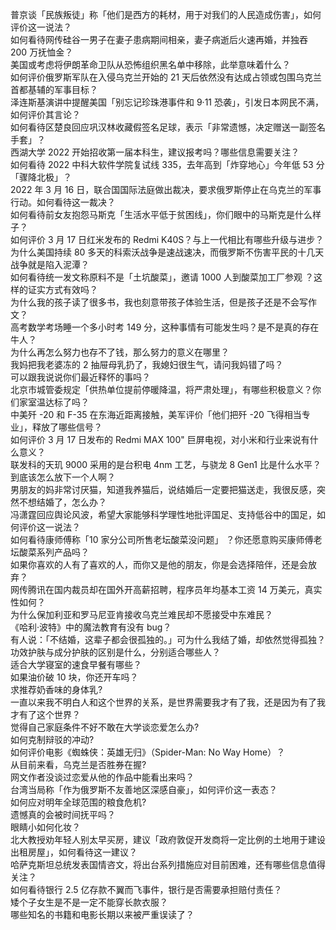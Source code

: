 普京谈「民族叛徒」称「他们是西方的耗材，用于对我们的人民造成伤害」，如何评价这一说法？  
如何看待网传硅谷一男子在妻子患病期间相亲，妻子病逝后火速再婚，并独吞 200 万抚恤金？  
美国或考虑将伊朗革命卫队从恐怖组织黑名单中移除，此举意味着什么？  
如何评价俄罗斯军队在入侵乌克兰开始的 21 天后依然没有达成占领或包围乌克兰首都基辅的军事目标？  
泽连斯基演讲中提醒美国「别忘记珍珠港事件和 9·11 恐袭」，引发日本网民不满，如何评价其言论？  
如何看待区楚良回应巩汉林收藏假签名足球，表示「非常遗憾，决定赠送一副签名手套」？  
西湖大学 2022 开始招收第一届本科生，建议报考吗？哪些信息需要关注？  
如何看待 2022 中科大软件学院复试线 335，去年高到「炸穿地心」今年低 53 分「骤降北极」？  
2022 年 3 月 16 日，联合国国际法庭做出裁决，要求俄罗斯停止在乌克兰的军事行动。如何看待这一裁决？  
如何看待前女友抱怨马斯克「生活水平低于贫困线」，你们眼中的马斯克是什么样子？  
如何评价 3 月 17 日红米发布的 Redmi K40S？与上一代相比有哪些升级与进步？  
为什么美国持续 80 多天的科索沃战争是速战速决，而俄罗斯不伤害平民的十几天战争就是陷入泥潭？  
如何看待统一发文称原料不是「土坑酸菜」，邀请 1000 人到酸菜加工厂参观 ？这样的证实方式有效吗？  
为什么我的孩子读了很多书，我也刻意带孩子体验生活，但是孩子还是不会写作文？  
高考数学考场睡一个多小时考 149 分，这种事情有可能发生吗？是不是真的存在牛人？  
为什么再怎么努力也存不了钱，那么努力的意义在哪里？  
我妈把我老婆冻的 2 抽屉母乳扔了，我媳妇很生气，请问我妈错了吗？  
可以跟我说说你们最近释怀的事吗？  
北京市城管委规定「供热单位提前停暖降温，将严肃处理」，有哪些积极意义？你们家室温达标了吗？  
中美歼 -20 和 F-35 在东海近距离接触，美军评价「他们把歼 -20 飞得相当专业」，释放了哪些信号？  
如何评价 3 月 17 日发布的 Redmi MAX 100" 巨屏电视，对小米和行业来说有什么意义？  
联发科的天玑 9000 采用的是台积电 4nm 工艺，与骁龙 8 Gen1 比是什么水平？  
到底该怎么放下一个人啊？  
男朋友的妈非常讨厌猫，知道我养猫后，说结婚后一定要把猫送走，我很反感，突然不想结婚了，怎么办？  
冯潇霆回应舆论风波，希望大家能够科学理性地批评国足、支持低谷中的国足，如何评价这一说法？  
如何看待康师傅称「10 家分公司所售老坛酸菜没问题」 ？你还愿意购买康师傅老坛酸菜系列产品吗？  
如果你喜欢的人有了喜欢的人，而你又是他的朋友，你是会选择陪伴，还是会放弃？  
网传腾讯在国内裁员却在国外开高薪招聘，程序员年均基本工资 14 万美元，真实性如何？  
为什么保加利亚和罗马尼亚肯接收乌克兰难民却不愿接受中东难民？  
《哈利·波特》中的魔法教育有没有 bug？  
有人说：「不结婚，这辈子都会很孤独的。」可为什么我结了婚，却依然觉得孤独？  
功效护肤与成分护肤的区别是什么，分别适合哪些人？  
适合大学寝室的速食早餐有哪些？  
如果油价破 10 块，你还开车吗？  
求推荐奶香味的身体乳?  
一直以来我不明白人和这个世界的关系，是世界需要我才有了我，还是因为有了我才有了这个世界？  
觉得自己家庭条件不好不敢在大学谈恋爱怎么办?  
如何克制辩驳的冲动?  
如何评价电影《蜘蛛侠：英雄无归》（Spider-Man: No Way Home）？  
从目前来看，乌克兰是否胜券在握?  
网文作者没谈过恋爱从他的作品中能看出来吗？  
台湾当局称「作为俄罗斯不友善地区深感自豪」，如何评价这一表态？  
如何应对明年全球范围的粮食危机?  
遗憾真的会被时间抚平吗？  
眼睛小如何化妆？  
北大教授劝年轻人别太早买房，建议「政府敦促开发商将一定比例的土地用于建设出租房屋」，如何看待这一建议？  
哈萨克斯坦总统发表国情咨文，将出台系列措施应对目前困难，还有哪些信息值得关注？  
如何看待银行 2.5 亿存款不翼而飞事件，银行是否需要承担赔付责任？  
矮个子女生是不是一定不能穿长款衣服？  
哪些知名的书籍和电影长期以来被严重误读了？  
